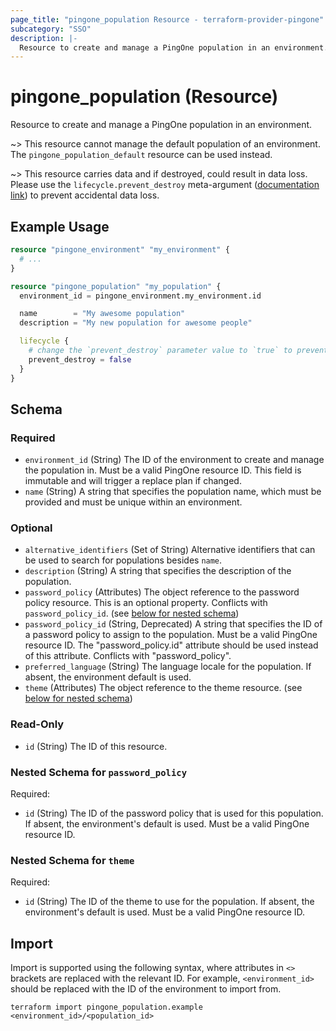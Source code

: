 ```yaml
---
page_title: "pingone_population Resource - terraform-provider-pingone"
subcategory: "SSO"
description: |-
  Resource to create and manage a PingOne population in an environment.
---
```


# pingone_population (Resource)

Resource to create and manage a PingOne population in an environment.

~> This resource cannot manage the default population of an environment.  The `pingone_population_default` resource can be used instead.

~> This resource carries data and if destroyed, could result in data loss.  Please use the `lifecycle.prevent_destroy` meta-argument ([documentation link](https://developer.hashicorp.com/terraform/language/meta-arguments/lifecycle#prevent_destroy)) to prevent accidental data loss.

## Example Usage

```terraform
resource "pingone_environment" "my_environment" {
  # ...
}

resource "pingone_population" "my_population" {
  environment_id = pingone_environment.my_environment.id

  name        = "My awesome population"
  description = "My new population for awesome people"

  lifecycle {
    # change the `prevent_destroy` parameter value to `true` to prevent this data carrying resource from being destroyed
    prevent_destroy = false
  }
}
```

<!-- schema generated by tfplugindocs -->
## Schema

### Required

- `environment_id` (String) The ID of the environment to create and manage the population in.  Must be a valid PingOne resource ID.  This field is immutable and will trigger a replace plan if changed.
- `name` (String) A string that specifies the population name, which must be provided and must be unique within an environment.

### Optional

- `alternative_identifiers` (Set of String) Alternative identifiers that can be used to search for populations besides `name`.
- `description` (String) A string that specifies the description of the population.
- `password_policy` (Attributes) The object reference to the password policy resource. This is an optional property. Conflicts with `password_policy_id`. (see [below for nested schema](#nestedatt--password_policy))
- `password_policy_id` (String, Deprecated) A string that specifies the ID of a password policy to assign to the population.  Must be a valid PingOne resource ID. The "password_policy.id" attribute should be used instead of this attribute.  Conflicts with "password_policy".
- `preferred_language` (String) The language locale for the population. If absent, the environment default is used.
- `theme` (Attributes) The object reference to the theme resource. (see [below for nested schema](#nestedatt--theme))

### Read-Only

- `id` (String) The ID of this resource.

<a id="nestedatt--password_policy"></a>
### Nested Schema for `password_policy`

Required:

- `id` (String) The ID of the password policy that is used for this population. If absent, the environment's default is used. Must be a valid PingOne resource ID.


<a id="nestedatt--theme"></a>
### Nested Schema for `theme`

Required:

- `id` (String) The ID of the theme to use for the population. If absent, the environment's default is used. Must be a valid PingOne resource ID.

## Import

Import is supported using the following syntax, where attributes in `<>` brackets are replaced with the relevant ID.  For example, `<environment_id>` should be replaced with the ID of the environment to import from.

```shell
terraform import pingone_population.example <environment_id>/<population_id>
```
